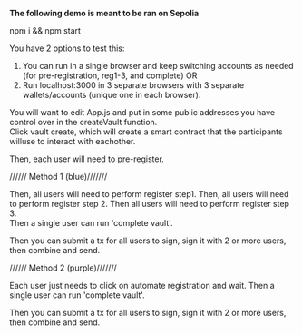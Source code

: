 **The following demo is meant to be ran on Sepolia**

npm i && npm start

You have 2 options to test this:

1. You can run in a single browser and keep switching accounts as needed (for pre-registration, reg1-3, and complete)
   OR
2. Run localhost:3000 in 3 separate browsers with 3 separate wallets/accounts (unique one in each browser).

You will want to edit App.js and put in some public addresses you have control over in the createVault function.  
Click vault create, which will create a smart contract that the participants willuse to interact with eachother.

Then, each user will need to pre-register.

////// Method 1 (blue)///////

Then, all users will need to perform register step1. Then, all users will need to perform register step 2. Then all users will need to perform register step 3.  
Then a single user can run 'complete vault'.

Then you can submit a tx for all users to sign, sign it with 2 or more users, then combine and send.

////// Method 2 (purple)///////

Each user just needs to click on automate registration and wait.
Then a single user can run 'complete vault'.

Then you can submit a tx for all users to sign, sign it with 2 or more users, then combine and send.
